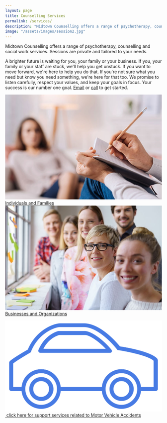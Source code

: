 ```yaml
---
layout: page
title: Counselling Services
permalink: /services/
description: "Midtown Counselling offers a range of psychotherapy, counselling and social work services. Sessions are private and tailored to your needs."
image: "/assets/images/session2.jpg"
---
```

Midtown Counselling offers a range of psychotherapy, counselling and social work services. Sessions are private and tailored to your needs. 

A brighter future is waiting for you, your family or your business. If you, your family or your staff are stuck, we'll help you get unstuck. If you want to move forward, we're here to help you do that. If you're not sure what you need but know you need something, we're here for that too. We promise to listen carefully, respect your values, and keep your goals in focus. Your success is our number one goal. [Email](mailto:info@midtowncounselling.ca) or [call](tel:2263133335) to get started.

<div class="image-jump-links">
    <div class="jump-link">
        <a href="/services/individuals">
            <img src="/assets/images/session2.jpg" alt="">
            <div class="jump-link-text">Individuals and Families</div>
        </a>
    </div>
    <div class="jump-link">
        <a href="/services/businesses">
            <img src="/assets/images/family-window.jpg" alt="">
            <div class="jump-link-text">Businesses and Organizations</div>
        </a>
    </div>
</div>

[<img class="link-icon" src="/assets/images/icons/link-car.svg" alt="Midtown Counselling logo">&nbsp;click here for support services related to Motor Vehicle Accidents](/rehab)